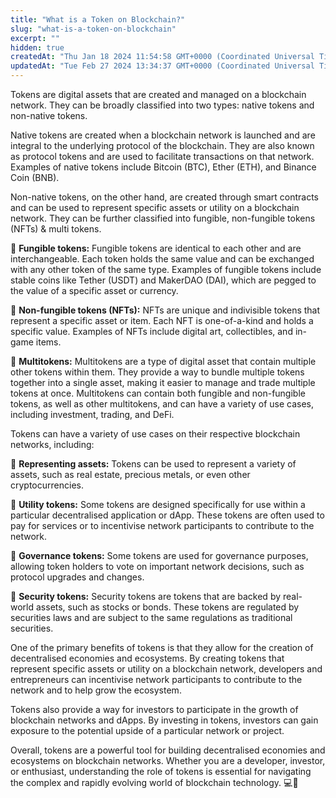 ```yaml
---
title: "What is a Token on Blockchain?"
slug: "what-is-a-token-on-blockchain"
excerpt: ""
hidden: true
createdAt: "Thu Jan 18 2024 11:54:58 GMT+0000 (Coordinated Universal Time)"
updatedAt: "Tue Feb 27 2024 13:34:37 GMT+0000 (Coordinated Universal Time)"
---
```

Tokens are digital assets that are created and managed on a blockchain network. They can be broadly classified into two types: native tokens and non-native tokens.

Native tokens are created when a blockchain network is launched and are integral to the underlying protocol of the blockchain. They are also known as protocol tokens and are used to facilitate transactions on that network. Examples of native tokens include Bitcoin (BTC), Ether (ETH), and Binance Coin (BNB).

Non-native tokens, on the other hand, are created through smart contracts and can be used to represent specific assets or utility on a blockchain network. They can be further classified into fungible, non-fungible tokens (NFTs) & multi tokens.

🔸 **Fungible tokens:** Fungible tokens are identical to each other and are interchangeable. Each token holds the same value and can be exchanged with any other token of the same type. Examples of fungible tokens include stable coins like Tether (USDT) and MakerDAO (DAI), which are pegged to the value of a specific asset or currency.

🔸 **Non-fungible tokens (NFTs):** NFTs are unique and indivisible tokens that represent a specific asset or item. Each NFT is one-of-a-kind and holds a specific value. Examples of NFTs include digital art, collectibles, and in-game items.

🔸 **Multitokens:** Multitokens are a type of digital asset that contain multiple other tokens within them. They provide a way to bundle multiple tokens together into a single asset, making it easier to manage and trade multiple tokens at once. Multitokens can contain both fungible and non-fungible tokens, as well as other multitokens, and can have a variety of use cases, including investment, trading, and DeFi.

Tokens can have a variety of use cases on their respective blockchain networks, including:

🔸 **Representing assets:** Tokens can be used to represent a variety of assets, such as real estate, precious metals, or even other cryptocurrencies.

🔸 **Utility tokens:** Some tokens are designed specifically for use within a particular decentralised application or dApp. These tokens are often used to pay for services or to incentivise network participants to contribute to the network.

🔸 **Governance tokens:** Some tokens are used for governance purposes, allowing token holders to vote on important network decisions, such as protocol upgrades and changes.

🔸 **Security tokens:** Security tokens are tokens that are backed by real-world assets, such as stocks or bonds. These tokens are regulated by securities laws and are subject to the same regulations as traditional securities.

One of the primary benefits of tokens is that they allow for the creation of decentralised economies and ecosystems. By creating tokens that represent specific assets or utility on a blockchain network, developers and entrepreneurs can incentivise network participants to contribute to the network and to help grow the ecosystem.

Tokens also provide a way for investors to participate in the growth of blockchain networks and dApps. By investing in tokens, investors can gain exposure to the potential upside of a particular network or project.

Overall, tokens are a powerful tool for building decentralised economies and ecosystems on blockchain networks. Whether you are a developer, investor, or enthusiast, understanding the role of tokens is essential for navigating the complex and rapidly evolving world of blockchain technology. 💻🌱
